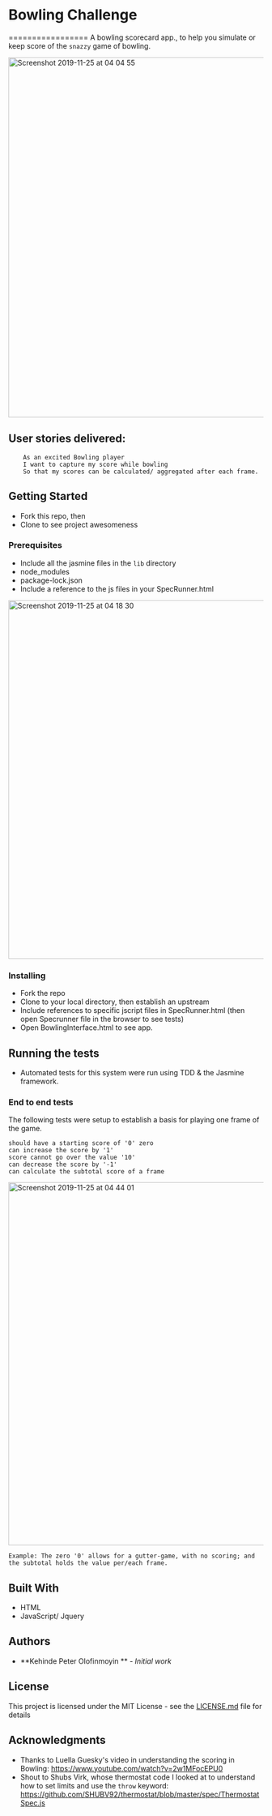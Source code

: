 
# Bowling Challenge
  =================
A bowling scorecard app., to help you simulate or keep score of the `snazzy` game of bowling.

<img width="711" alt="Screenshot 2019-11-25 at 04 04 55" src="https://user-images.githubusercontent.com/33905131/69512916-eeada300-0f3d-11ea-8829-71d32d21f1f0.png">

## User stories delivered:
```
    As an excited Bowling player
    I want to capture my score while bowling
    So that my scores can be calculated/ aggregated after each frame.
```
## Getting Started
* Fork this repo, then
* Clone to see project awesomeness

### Prerequisites
* Include all the jasmine files in the `lib` directory
* node_modules
* package-lock.json
* Include a reference to the js files in your SpecRunner.html

<img width="708" alt="Screenshot 2019-11-25 at 04 18 30" src="https://user-images.githubusercontent.com/33905131/69512956-0e44cb80-0f3e-11ea-909c-e9e76ae9ac64.png">


### Installing
* Fork the repo
* Clone to your local directory, then establish an upstream
* Include references to specific jscript files in SpecRunner.html (then open Specrunner file in the browser to see tests)
* Open BowlingInterface.html to see app.

## Running the tests
* Automated tests for this system were run using TDD & the Jasmine framework.

### End to end tests
The following tests were setup to establish a basis for playing one frame of the game.
```
should have a starting score of '0' zero
can increase the score by '1'
score cannot go over the value '10'
can decrease the score by '-1'
can calculate the subtotal score of a frame
```
<img width="717" alt="Screenshot 2019-11-25 at 04 44 01" src="https://user-images.githubusercontent.com/33905131/69513001-3b917980-0f3e-11ea-932f-5f1381c35cf6.png">

```
Example: The zero '0' allows for a gutter-game, with no scoring; and the subtotal holds the value per/each frame.
```
## Built With
* HTML
* JavaScript/ Jquery

## Authors

* **Kehinde Peter Olofinmoyin ** - *Initial work*

## License

This project is licensed under the MIT License - see the [LICENSE.md](LICENSE.md) file for details

## Acknowledgments

* Thanks to Luella Guesky's video in understanding the scoring in Bowling: https://www.youtube.com/watch?v=2w1MFocEPU0
* Shout to Shubs Virk, whose thermostat code I looked at to understand how to set limits and use the `throw` keyword: https://github.com/SHUBV92/thermostat/blob/master/spec/ThermostatSpec.js
